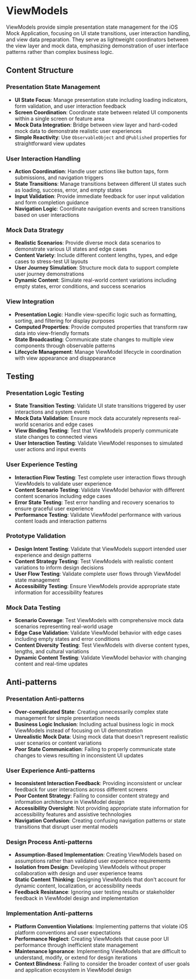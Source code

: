 # ViewModels

ViewModels provide simple presentation state management for the iOS Mock Application, focusing on UI state transitions, user interaction handling, and view data preparation. They serve as lightweight coordinators between the view layer and mock data, emphasizing demonstration of user interface patterns rather than complex business logic.

## Content Structure

### Presentation State Management
- **UI State Focus**: Manage presentation state including loading indicators, form validation, and user interaction feedback
- **Screen Coordination**: Coordinate state between related UI components within a single screen or feature area
- **Mock Data Integration**: Bridge between view layer and hard-coded mock data to demonstrate realistic user experiences
- **Simple Reactivity**: Use `ObservableObject` and `@Published` properties for straightforward view updates

### User Interaction Handling
- **Action Coordination**: Handle user actions like button taps, form submissions, and navigation triggers
- **State Transitions**: Manage transitions between different UI states such as loading, success, error, and empty states
- **Input Validation**: Provide immediate feedback for user input validation and form completion guidance
- **Navigation Logic**: Coordinate navigation events and screen transitions based on user interactions

### Mock Data Strategy
- **Realistic Scenarios**: Provide diverse mock data scenarios to demonstrate various UI states and edge cases
- **Content Variety**: Include different content lengths, types, and edge cases to stress-test UI layouts
- **User Journey Simulation**: Structure mock data to support complete user journey demonstrations
- **Dynamic Content**: Simulate real-world content variations including empty states, error conditions, and success scenarios

### View Integration
- **Presentation Logic**: Handle view-specific logic such as formatting, sorting, and filtering for display purposes
- **Computed Properties**: Provide computed properties that transform raw data into view-friendly formats
- **State Broadcasting**: Communicate state changes to multiple view components through observable patterns
- **Lifecycle Management**: Manage ViewModel lifecycle in coordination with view appearance and disappearance

## Testing

### Presentation Logic Testing
- **State Transition Testing**: Validate UI state transitions triggered by user interactions and system events
- **Mock Data Validation**: Ensure mock data accurately represents real-world scenarios and edge cases
- **View Binding Testing**: Test that ViewModels properly communicate state changes to connected views
- **User Interaction Testing**: Validate ViewModel responses to simulated user actions and input events

### User Experience Testing
- **Interaction Flow Testing**: Test complete user interaction flows through ViewModels to validate user experience
- **Content Scenario Testing**: Validate ViewModel behavior with different content scenarios including edge cases
- **Error State Testing**: Test error handling and recovery scenarios to ensure graceful user experience
- **Performance Testing**: Validate ViewModel performance with various content loads and interaction patterns

### Prototype Validation
- **Design Intent Testing**: Validate that ViewModels support intended user experience and design patterns
- **Content Strategy Testing**: Test ViewModels with realistic content variations to inform design decisions
- **User Flow Testing**: Validate complete user flows through ViewModel state management
- **Accessibility Testing**: Ensure ViewModels provide appropriate state information for accessibility features

### Mock Data Testing
- **Scenario Coverage**: Test ViewModels with comprehensive mock data scenarios representing real-world usage
- **Edge Case Validation**: Validate ViewModel behavior with edge cases including empty states and error conditions
- **Content Diversity Testing**: Test ViewModels with diverse content types, lengths, and cultural variations
- **Dynamic Content Testing**: Validate ViewModel behavior with changing content and real-time updates

## Anti-patterns

### Presentation Anti-patterns
- **Over-complicated State**: Creating unnecessarily complex state management for simple presentation needs
- **Business Logic Inclusion**: Including actual business logic in mock ViewModels instead of focusing on UI demonstration
- **Unrealistic Mock Data**: Using mock data that doesn't represent realistic user scenarios or content variations
- **Poor State Communication**: Failing to properly communicate state changes to views resulting in inconsistent UI updates

### User Experience Anti-patterns
- **Inconsistent Interaction Feedback**: Providing inconsistent or unclear feedback for user interactions across different screens
- **Poor Content Strategy**: Failing to consider content strategy and information architecture in ViewModel design
- **Accessibility Oversight**: Not providing appropriate state information for accessibility features and assistive technologies
- **Navigation Confusion**: Creating confusing navigation patterns or state transitions that disrupt user mental models

### Design Process Anti-patterns
- **Assumption-Based Implementation**: Creating ViewModels based on assumptions rather than validated user experience requirements
- **Isolation from Design**: Developing ViewModels without proper collaboration with design and user experience teams
- **Static Content Thinking**: Designing ViewModels that don't account for dynamic content, localization, or accessibility needs
- **Feedback Resistance**: Ignoring user testing results or stakeholder feedback in ViewModel design and implementation

### Implementation Anti-patterns
- **Platform Convention Violations**: Implementing patterns that violate iOS platform conventions and user expectations
- **Performance Neglect**: Creating ViewModels that cause poor UI performance through inefficient state management
- **Maintenance Ignorance**: Implementing ViewModels that are difficult to understand, modify, or extend for design iterations
- **Context Blindness**: Failing to consider the broader context of user goals and application ecosystem in ViewModel design


